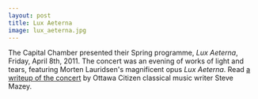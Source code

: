 ```yaml
---
layout: post
title: Lux Aeterna
image: lux_aeterna.jpg
---
```


The Capital Chamber presented their Spring programme, _Lux Aeterna_, Friday, April 8th, 2011. The concert was an evening of works of light and tears, featuring Morten Lauridsen's magnificent opus _Lux Aeterna_. Read [a writeup of the concert][1] by Ottawa Citizen classical music writer Steve Mazey.

[1]: http://communities.canada.com/ottawacitizen/blogs/classicalottawa/archive/2011/04/07/sara-brooks-conducts-capital-chamber-choir-in-lauridsen-s-lux-aeterna-others.aspx

